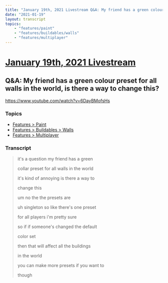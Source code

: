 ```yaml
---
title: "January 19th, 2021 Livestream Q&A: My friend has a green colour preset for all walls in the world, is there a way to change this?"
date: "2021-01-19"
layout: transcript
topics:
    - "features/paint"
    - "features/buildables/walls"
    - "features/multiplayer"
---
```

# [January 19th, 2021 Livestream](../2021-01-19.md)
## Q&A: My friend has a green colour preset for all walls in the world, is there a way to change this?
https://www.youtube.com/watch?v=6DayBMofsHs

### Topics
* [Features > Paint](../topics/features/paint.md)
* [Features > Buildables > Walls](../topics/features/buildables/walls.md)
* [Features > Multiplayer](../topics/features/multiplayer.md)

### Transcript

> it's a question my friend has a green
> 
> collar preset for all walls in the world
> 
> it's kind of annoying is there a way to
> 
> change this
> 
> um no the the presets are
> 
> uh singleton so like there's one preset
> 
> for all players i'm pretty sure
> 
> so if if someone's changed the default
> 
> color set
> 
> then that will affect all the buildings
> 
> in the world
> 
> you can make more presets if you want to
> 
> though
> 
